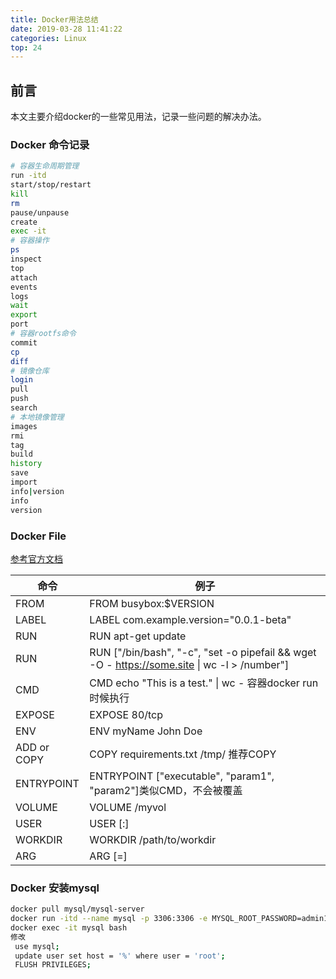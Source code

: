 ```yaml
---
title: Docker用法总结
date: 2019-03-28 11:41:22
categories: Linux
top: 24
---
```


## 前言

本文主要介绍docker的一些常见用法，记录一些问题的解决办法。

### Docker 命令记录

```bash
# 容器生命周期管理
run	-itd
start/stop/restart
kill
rm
pause/unpause
create
exec -it
# 容器操作
ps
inspect
top
attach
events
logs
wait
export
port
# 容器rootfs命令
commit
cp
diff
# 镜像仓库
login
pull
push
search
# 本地镜像管理
images
rmi
tag
build
history
save
import
info|version
info
version
```

### Docker File

[参考官方文档](https://docs.docker.com/develop/develop-images/dockerfile_best-practices/)

| 命令        | 例子                                                         |
| ----------- | ------------------------------------------------------------ |
| FROM        | FROM busybox:$VERSION                                        |
| LABEL       | LABEL com.example.version="0.0.1-beta"                       |
| RUN         | RUN apt-get update                                           |
| RUN         | RUN ["/bin/bash", "-c", "set -o pipefail && wget -O - https://some.site \| wc -l > /number"] |
| CMD         | CMD echo "This is a test." \| wc - 容器docker run 时候执行   |
| EXPOSE      | EXPOSE 80/tcp                                                |
| ENV         | ENV myName John Doe                                          |
| ADD or COPY | COPY requirements.txt /tmp/ 推荐COPY                         |
| ENTRYPOINT  | ENTRYPOINT ["executable", "param1", "param2"]类似CMD，不会被覆盖 |
| VOLUME      | VOLUME /myvol                                                |
| USER        | USER <user>[:<group>]                                        |
| WORKDIR     | WORKDIR /path/to/workdir                                     |
| ARG         | ARG <name>[=<default value>]                                 |



### Docker 安装mysql

```bash
docker pull mysql/mysql-server
docker run -itd --name mysql -p 3306:3306 -e MYSQL_ROOT_PASSWORD=admin123 mysql/mysql-server
docker exec -it mysql bash
修改
 use mysql;
 update user set host = '%' where user = 'root';
 FLUSH PRIVILEGES;
```





